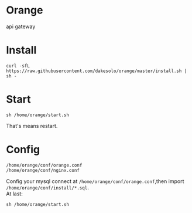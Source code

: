 # Orange
api gateway  
# Install
```
curl -sfL https://raw.githubusercontent.com/dakesolo/orange/master/install.sh | sh -  
```

# Start

```
sh /home/orange/start.sh
```
That's means restart.
# Config
```
/home/orange/conf/orange.conf
/home/orange/conf/nginx.conf
```
Config your mysql connect at `/home/orange/conf/orange.conf`,then import `/home/orange/conf/install/*.sql`.  
At last:
```
sh /home/orange/start.sh
```
